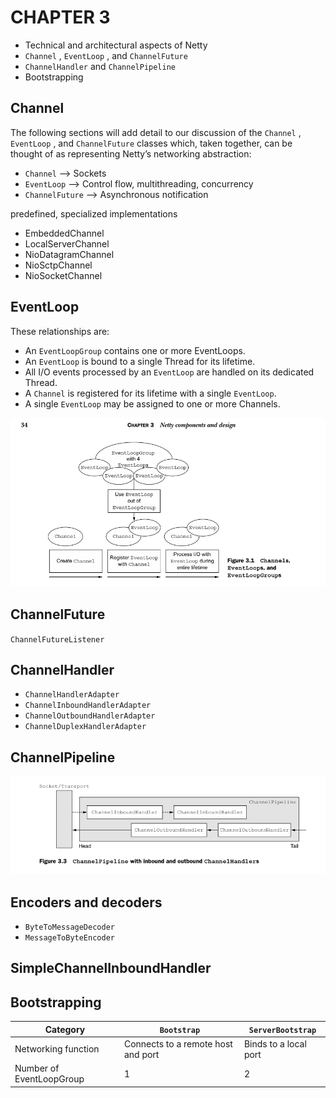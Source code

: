 # CHAPTER 3

- Technical and architectural aspects of Netty
- `Channel` ,  `EventLoop` , and  `ChannelFuture`
- `ChannelHandler` and  `ChannelPipeline`
- Bootstrapping

## Channel

The following sections will add detail to our discussion of the  `Channel` ,  `EventLoop` ,
and  `ChannelFuture` classes which, taken together, can be thought of as representing
Netty’s networking abstraction:

- `Channel` —> Sockets
- `EventLoop` —> Control flow, multithreading, concurrency
- `ChannelFuture` —> Asynchronous notification

predefined, specialized implementations

- EmbeddedChannel
- LocalServerChannel
- NioDatagramChannel
- NioSctpChannel
- NioSocketChannel

## EventLoop

These relationships are:

- An  `EventLoopGroup` contains one or more  EventLoops.
- An  `EventLoop` is bound to a single  Thread for its lifetime.
- All  I/O events processed by an  `EventLoop` are handled on its dedicated  Thread.
- A  `Channel` is registered for its lifetime with a single  `EventLoop`.
- A single  `EventLoop` may be assigned to one or more  Channels.

![Netty components and design](images/netty-in-action-components-and-design.png)

## ChannelFuture

`ChannelFutureListener`

## ChannelHandler

- `ChannelHandlerAdapter`
- `ChannelInboundHandlerAdapter`
- `ChannelOutboundHandlerAdapter`
- `ChannelDuplexHandlerAdapter`

## ChannelPipeline

![ChannelPipeline](images/netty-in-action-channel-pipe-line.png)

## Encoders and decoders

- `ByteToMessageDecoder`
- `MessageToByteEncoder`

## SimpleChannelInboundHandler

## Bootstrapping

Category                  | `Bootstrap`                        | `ServerBootstrap`
--------------------------| ---------                          | ----------------
Networking function       | Connects to a remote host and port | Binds to a local port
Number of  EventLoopGroup | 1                                  | 2